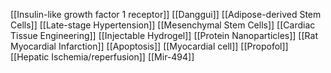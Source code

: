 [[Insulin-like growth factor 1 receptor]]
[[Danggui]]
[[Adipose-derived Stem Cells]]
[[Late-stage Hypertension]]
[[Mesenchymal Stem Cells]]
[[Cardiac Tissue Engineering]]
[[Injectable Hydrogel]]
[[Protein Nanoparticles]]
[[Rat Myocardial Infarction]]
[[Apoptosis]]
[[Myocardial cell]]
[[Propofol]]
[[Hepatic Ischemia/reperfusion]]
[[Mir-494]]
